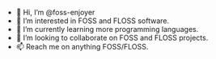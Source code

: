 - 👋 Hi, I’m @foss-enjoyer
- 👀 I’m interested in FOSS and FLOSS software.
- 🌱 I’m currently learning more programming languages.
- 💞️ I’m looking to collaborate on FOSS and FLOSS projects.
- 📫 Reach me on anything FOSS/FLOSS.

<!---
foss-enjoyer/foss-enjoyer is a ✨ special ✨ repository because its `README.md` (this file) appears on your GitHub profile.
You can click the Preview link to take a look at your changes.
--->
